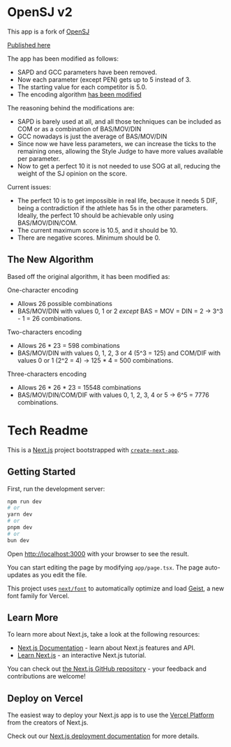 # OpenSJ v2

This app is a fork of [OpenSJ](https://github.com/bphnx/openSJ)

[Published here](https://bphnx.github.io/opensj-v2/)

The app has been modified as follows:
- SAPD and GCC parameters have been removed.
- Now each parameter (except PEN) gets up to 5 instead of 3.
- The starting value for each competitor is 5.0.
- The encoding algorithm [has been modified](https://github.com/bphnx/opensj-v2#the-new-algorithm)

The reasoning behind the modifications are:
- SAPD is barely used at all, and all those techniques can be included as COM or as a combination of BAS/MOV/DIN
- GCC nowadays is just the average of BAS/MOV/DIN
- Since now we have less parameters, we can increase the ticks to the remaining ones, allowing the Style Judge to have more values available per parameter.
- Now to get a perfect 10 it is not needed to use SOG at all, reducing the weight of the SJ opinion on the score.

Current issues:
- The perfect 10 is to get impossible in real life, because it needs 5 DIF, being a contradiction if the athlete has 5s in the other parameters. Ideally, the perfect 10 should be achievable only using BAS/MOV/DIN/COM.
- The current maximum score is 10.5, and it should be 10.
- There are negative scores. Minimum should be 0.

## The New Algorithm

Based off the original algorithm, it has been modified as:

One-character encoding
- Allows 26 possible combinations
- BAS/MOV/DIN with values 0, 1 or 2 *except* BAS = MOV = DIN = 2 -> 3^3 - 1 = 26 combinations.

Two-characters encoding
- Allows 26 * 23 = 598 combinations
- BAS/MOV/DIN with values 0, 1, 2, 3 or 4 (5^3 = 125) and COM/DIF with values 0 or 1 (2^2 = 4) -> 125 * 4 = 500 combinations.

Three-characters encoding
- Allows 26 * 26 * 23 = 15548 combinations
- BAS/MOV/DIN/COM/DIF with values 0, 1, 2, 3, 4 or 5 -> 6^5 = 7776 combinations.

# Tech Readme

This is a [Next.js](https://nextjs.org) project bootstrapped with [`create-next-app`](https://nextjs.org/docs/app/api-reference/cli/create-next-app).

## Getting Started

First, run the development server:

```bash
npm run dev
# or
yarn dev
# or
pnpm dev
# or
bun dev
```

Open [http://localhost:3000](http://localhost:3000) with your browser to see the result.

You can start editing the page by modifying `app/page.tsx`. The page auto-updates as you edit the file.

This project uses [`next/font`](https://nextjs.org/docs/app/building-your-application/optimizing/fonts) to automatically optimize and load [Geist](https://vercel.com/font), a new font family for Vercel.

## Learn More

To learn more about Next.js, take a look at the following resources:

- [Next.js Documentation](https://nextjs.org/docs) - learn about Next.js features and API.
- [Learn Next.js](https://nextjs.org/learn) - an interactive Next.js tutorial.

You can check out [the Next.js GitHub repository](https://github.com/vercel/next.js) - your feedback and contributions are welcome!

## Deploy on Vercel

The easiest way to deploy your Next.js app is to use the [Vercel Platform](https://vercel.com/new?utm_medium=default-template&filter=next.js&utm_source=create-next-app&utm_campaign=create-next-app-readme) from the creators of Next.js.

Check out our [Next.js deployment documentation](https://nextjs.org/docs/app/building-your-application/deploying) for more details.
